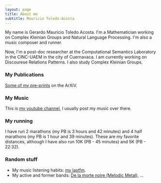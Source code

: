 ```yaml
---
layout: page
title: About me
subtitle: Mauricio Toledo-Acosta
---
```


My name is Gerardo Mauricio Toledo Acosta. I'm a Mathematician working on Complex Kleinian Groups and Natural Language Processing. I'm also a music composer and runner.

Now, I'm a post-doc researcher at the Computational Semantics Laboratory in the CINC-UAEM in the city of Cuernavaca. I am currently working on Discourese Relations Patterns. I also study Complex Kleinian Groups. 

### My Publications

[Some of my pre-prints](https://arxiv.org/search/math?searchtype=author&query=Toledo-Acosta%2C+M) on the ArXiV. 

### My Music

This is [my youtube channel](https://www.youtube.com/channel/UCNFBAvn4Z28pvqXyTwEBz9Q), I usually post my music over there.

### My running

I have run 2 marathons (my PB is 3 hours and 42 minutes) and 4 half marathons (my PB is 1 hour and 39 minutes). These are my favorite distances, although I have also run 10K (PB - 45 minutes) and 5K (PB - 22:32). 

### Random stuff

* My music listening habits: [my lastfm](https://www.last.fm/user/mauricio_toledo).
* My active and former bands: [De la morte noire (Melodic Metal)](https://www.youtube.com/playlist?list=PLoqKv82QcIGhmU4QaWwV7AlzsXfGkZj6u), ...
